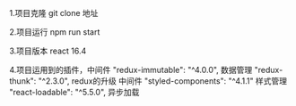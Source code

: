 1.项目克隆
git clone 地址

2.项目运行
npm run start

3.项目版本
react 16.4

4.项目运用到的插件，中间件
    "redux-immutable": "^4.0.0", 数据管理
    "redux-thunk": "^2.3.0", redux的升级  中间件
    "styled-components": "^4.1.1" 样式管理
    "react-loadable": "^5.5.0",  异步加载
